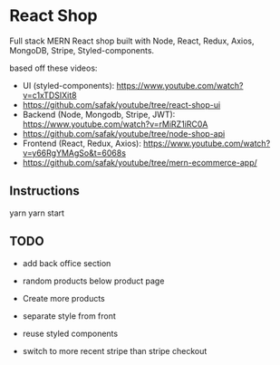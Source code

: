 # React Shop

Full stack MERN React shop built with Node, React, Redux, Axios, MongoDB, Stripe, Styled-components.

based off these videos:

- UI (styled-components): https://www.youtube.com/watch?v=c1xTDSIXit8
- https://github.com/safak/youtube/tree/react-shop-ui
- Backend (Node, Mongodb, Stripe, JWT): https://www.youtube.com/watch?v=rMiRZ1iRC0A
- https://github.com/safak/youtube/tree/node-shop-api
- Frontend (React, Redux, Axios): https://www.youtube.com/watch?v=y66RgYMAgSo&t=6068s
- https://github.com/safak/youtube/tree/mern-ecommerce-app/

## Instructions

yarn
yarn start

## TODO

- add back office section

- random products below product page
- Create more products

- separate style from front
- reuse styled components

- switch to more recent stripe than stripe checkout
